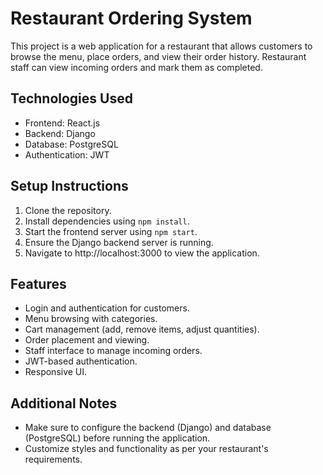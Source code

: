 # Restaurant Ordering System

This project is a web application for a restaurant that allows customers to browse the menu, place orders, and view their order history. Restaurant staff can view incoming orders and mark them as completed.

## Technologies Used

- Frontend: React.js
- Backend: Django
- Database: PostgreSQL
- Authentication: JWT

## Setup Instructions

1. Clone the repository.
2. Install dependencies using `npm install`.
3. Start the frontend server using `npm start`.
4. Ensure the Django backend server is running.
5. Navigate to http://localhost:3000 to view the application.

## Features

- Login and authentication for customers.
- Menu browsing with categories.
- Cart management (add, remove items, adjust quantities).
- Order placement and viewing.
- Staff interface to manage incoming orders.
- JWT-based authentication.
- Responsive UI.

## Additional Notes

- Make sure to configure the backend (Django) and database (PostgreSQL) before running the application.
- Customize styles and functionality as per your restaurant's requirements.

